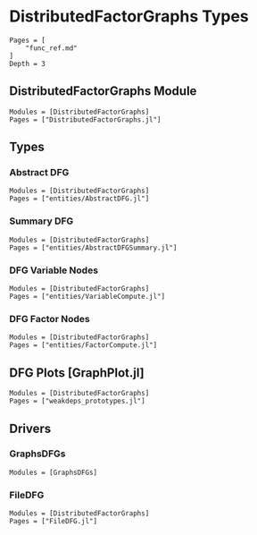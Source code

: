 # DistributedFactorGraphs Types

```@contents
Pages = [
    "func_ref.md"
]
Depth = 3
```

## DistributedFactorGraphs Module

```@autodocs
Modules = [DistributedFactorGraphs]
Pages = ["DistributedFactorGraphs.jl"]
```

## Types

### Abstract DFG

```@autodocs
Modules = [DistributedFactorGraphs]
Pages = ["entities/AbstractDFG.jl"]
```

### Summary DFG

```@autodocs
Modules = [DistributedFactorGraphs]
Pages = ["entities/AbstractDFGSummary.jl"]
```

### DFG Variable Nodes

```@autodocs
Modules = [DistributedFactorGraphs]
Pages = ["entities/VariableCompute.jl"]
```

### DFG Factor Nodes

```@autodocs
Modules = [DistributedFactorGraphs]
Pages = ["entities/FactorCompute.jl"]
```

## DFG Plots [GraphPlot.jl]

```@autodocs
Modules = [DistributedFactorGraphs]
Pages = ["weakdeps_prototypes.jl"]
```

## Drivers

### GraphsDFGs

```@autodocs
Modules = [GraphsDFGs]
```

### FileDFG

```@autodocs
Modules = [DistributedFactorGraphs]
Pages = ["FileDFG.jl"]
```